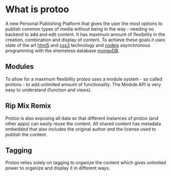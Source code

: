 # What is protoo

A new Personal Publishing Platform that gives the user the most options to publish common types of media without being in the way - needing no backend to add and edit content. It has maximum amount of flexibility in the creation, combination and display of content. To achieve these goals it uses state of the art [html5](http://www.html5rocks.com) and [css3](http://www.w3schools.com/css3) technology and [nodejs](http://nodejs.org) asynchronous programming with the shemeless database [mongoDB](http://www.mongodb.org).


## Modules

To allow for a maximum flexibility protoo uses a module system - so called protons - to add unlimited amount of functionality. The Module API is very easy to understand (function and views).


## Rip Mix Remix

Protoo is also exposing all data so that different instances of protoo (and other apps) can easily reuse the content. All shared content has metadata embedded that also includes the original author and the license used to publish the content.


## Tagging

Protoo relies solely on tagging to organize the content which gives unlimited power to organize and display it in different ways.
